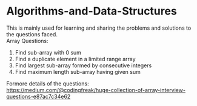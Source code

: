 # Algorithms-and-Data-Structures
This is mainly used for learning and sharing the problems and solutions to the questions faced. <br/>
Array Questions: <br/> 
 1) Find sub-array with 0 sum <br/>
 2) Find a duplicate element in a limited range array <br/>
 3) Find largest sub-array formed by consecutive integers <br/>
 4) Find maximum length sub-array having given sum <br/>
 
Formore details of the questions: <br/>
       https://medium.com/@codingfreak/huge-collection-of-array-interview-questions-e87ac7c34e62
